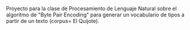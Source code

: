 Proyecto para la clase de Procesamiento de Lenguaje Natural sobre el algorítmo de "Byte Pair Encoding" para generar un vocabulario de tipos a partir de un texto (corpus= El Quijote).
